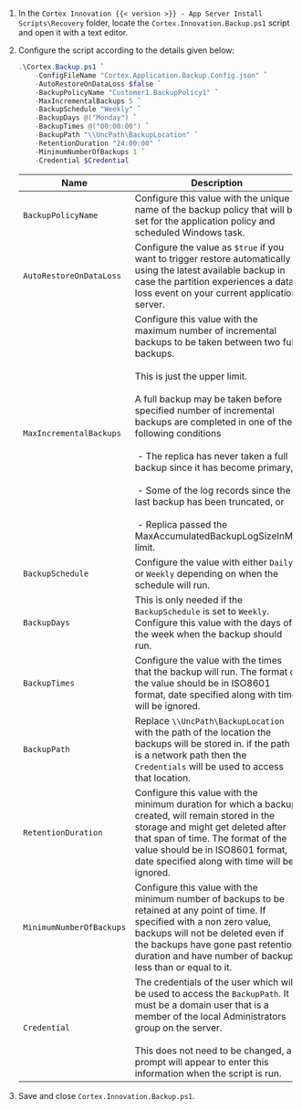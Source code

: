 1. In the `Cortex Innovation {{< version >}} - App Server Install Scripts\Recovery` folder, locate the `Cortex.Innovation.Backup.ps1` script and open it with a text editor.
1. Configure the script according to the details given below:

    ```powershell
    .\Cortex.Backup.ps1 `
        -ConfigFileName "Cortex.Application.Backup.Config.json" `
        -AutoRestoreOnDataLoss $false `
        -BackupPolicyName "Customer1.BackupPolicy1" `
        -MaxIncrementalBackups 5 `
        -BackupSchedule "Weekly" `
        -BackupDays @("Monday") `
        -BackupTimes @("00:00:00") `
        -BackupPath "\\UncPath\BackupLocation" `
        -RetentionDuration "24:00:00" `
        -MinimumNumberOfBackups 1 `
        -Credential $Credential
    ```

    | Name                                           | Description |
    |------------------------------------------------|-------------|
    |`BackupPolicyName`                              | Configure this value with the unique name of the backup policy that will be set for the application policy and scheduled Windows task. |
    |`AutoRestoreOnDataLoss`                         | Configure the value as `$true` if you want to trigger restore automatically using the latest available backup in case the partition experiences a data loss event on your current application server.|
    |`MaxIncrementalBackups`                         | Configure this value with the maximum number of incremental backups to be taken between two full backups.<br /><br />This is just the upper limit.<br /><br />A full backup may be taken before specified number of incremental backups are completed in one of the following conditions<br /><br />&nbsp;- The replica has never taken a full backup since it has become primary,<br /><br />&nbsp;- Some of the log records since the last backup has been truncated, or<br /><br />&nbsp;- Replica passed the MaxAccumulatedBackupLogSizeInMB limit.|
    |`BackupSchedule`                                | Configure the value with either `Daily` or `Weekly` depending on when the schedule will run.|
    |`BackupDays`                                    | This is only needed if the `BackupSchedule` is set to `Weekly`. Configure this value with the days of the week when the backup should run.|
    |`BackupTimes`                                   | Configure the value with the times that the backup will run. The format of the value should be in ISO8601 format, date specified along with time will be ignored. |
    |`BackupPath`                                    | Replace `\\UncPath\BackupLocation` with the path of the location the backups will be stored in. if the path is a network path then the `Credentials` will be used to access that location.|
    |`RetentionDuration`                             | Configure this value with the minimum duration for which a backup created, will remain stored in the storage and might get deleted after that span of time. The format of the value should be in ISO8601 format, date specified along with time will be ignored.|
    |`MinimumNumberOfBackups`                        | Configure this value with the minimum number of backups to be retained at any point of time. If specified with a non zero value, backups will not be deleted even if the backups have gone past retention duration and have number of backups less than or equal to it.|
    |`Credential` | The credentials of the user which will be used to access the `BackupPath`. It must be a domain user that is a member of the local Administrators group on the server. <br /><br /> This does not need to be changed, a prompt will appear to enter this information when the script is run.|

1. Save and close `Cortex.Innovation.Backup.ps1`.